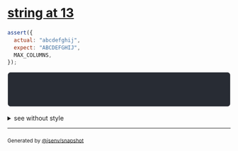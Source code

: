 # [string at 13](../../max_columns.test.js#L50)

```js
assert({
  actual: "abcdefghij",
  expect: "ABCDEFGHIJ",
  MAX_COLUMNS,
});
```

![img](throw.svg)

<details>
  <summary>see without style</summary>

```console
AssertionError: actual and expect are different

actual: "ab"…
expect: "AB"…
```

</details>

---
<sub>
  Generated by <a href="https://github.com/jsenv/core/tree/main/packages/independent/snapshot">@jsenv/snapshot</a>
</sub>